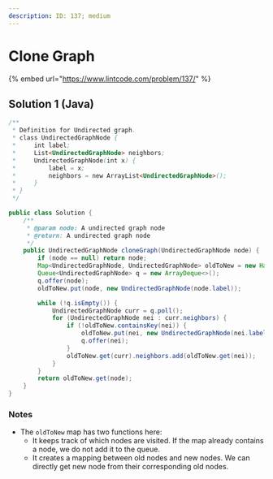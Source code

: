 ```yaml
---
description: ID: 137; medium
---
```

# Clone Graph

{% embed url="https://www.lintcode.com/problem/137/" %}

## Solution 1 (Java)

```java
/**
 * Definition for Undirected graph.
 * class UndirectedGraphNode {
 *     int label;
 *     List<UndirectedGraphNode> neighbors;
 *     UndirectedGraphNode(int x) {
 *         label = x;
 *         neighbors = new ArrayList<UndirectedGraphNode>();
 *     }
 * }
 */

public class Solution {
    /**
     * @param node: A undirected graph node
     * @return: A undirected graph node
     */
    public UndirectedGraphNode cloneGraph(UndirectedGraphNode node) {
        if (node == null) return node;
        Map<UndirectedGraphNode, UndirectedGraphNode> oldToNew = new HashMap<>();
        Queue<UndirectedGraphNode> q = new ArrayDeque<>();
        q.offer(node);
        oldToNew.put(node, new UndirectedGraphNode(node.label));

        while (!q.isEmpty()) {
            UndirectedGraphNode curr = q.poll();
            for (UndirectedGraphNode nei : curr.neighbors) {
                if (!oldToNew.containsKey(nei)) {
                    oldToNew.put(nei, new UndirectedGraphNode(nei.label));
                    q.offer(nei);
                }
                oldToNew.get(curr).neighbors.add(oldToNew.get(nei));
            }
        }
        return oldToNew.get(node);
    }
}
```

### Notes

* The `oldToNew` map has two functions here:
  * It keeps track of which nodes are visited. If the map already contains a node, we do not add it to the queue.
  * It creates a mapping between old nodes and new nodes. We can directly get new node from their corresponding old nodes.

